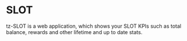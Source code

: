 # SLOT

tz-SLOT is a web application, which shows your SLOT KPIs such as total balance, rewards and other lifetime and up to date stats.
